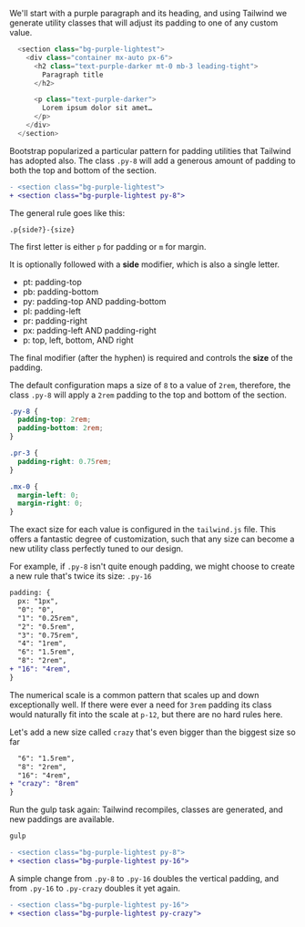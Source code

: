 We'll start with a purple paragraph and its heading, and using Tailwind we generate utility classes that will adjust its padding to one of any custom value.

```js
  <section class="bg-purple-lightest">
    <div class="container mx-auto px-6">
      <h2 class="text-purple-darker mt-0 mb-3 leading-tight">
        Paragraph title
      </h2>

      <p class="text-purple-darker">
        Lorem ipsum dolor sit amet…
      </p>
    </div>
  </section>
```

Bootstrap popularized a particular pattern for padding utilities that Tailwind has adopted also. The class `.py-8` will add a generous amount of padding to both the top and bottom of the section.

```diff
- <section class="bg-purple-lightest">
+ <section class="bg-purple-lightest py-8">
```

The general rule goes like this:
```
.p{side?}-{size}
```

The first letter is either `p` for padding or `m` for margin.

It is optionally followed with a **side** modifier, which is also a single letter.

* pt: padding-top
* pb: padding-bottom
* py: padding-top AND padding-bottom
* pl: padding-left
* pr: padding-right
* px: padding-left AND padding-right
* p: top, left, bottom, AND right

The final modifier (after the hyphen) is required and controls the **size** of the padding. 

The default configuration maps a size of `8` to a value of `2rem`, therefore, the class `.py-8` will apply a `2rem` padding to the top and bottom of the section.

```css
.py-8 {
  padding-top: 2rem;
  padding-bottom: 2rem;
}

.pr-3 {
  padding-right: 0.75rem;
}

.mx-0 {
  margin-left: 0;
  margin-right: 0;
}
```

The exact size for each value is configured in the `tailwind.js` file. This offers a fantastic degree of customization, such that any size can become a new utility class perfectly tuned to our design.

For example, if `.py-8` isn't quite enough padding, we might choose to create a new rule that's twice its size: `.py-16`

```diff
padding: {
  px: "1px",
  "0": "0",
  "1": "0.25rem",
  "2": "0.5rem",
  "3": "0.75rem",
  "4": "1rem",
  "6": "1.5rem",
  "8": "2rem",
+ "16": "4rem",
}
```

The numerical scale is a common pattern that scales up and down exceptionally well. If there were ever a need for `3rem` padding its class would naturally fit into the scale at `p-12`, but there are no hard rules here.

Let's add a new size called `crazy` that's even bigger than the biggest size so far

```diff
  "6": "1.5rem",
  "8": "2rem",
  "16": "4rem",
+ "crazy": "8rem"
}
```

Run the gulp task again: Tailwind recompiles, classes are generated, and new paddings are available. 

```sh
gulp
```
```diff
- <section class="bg-purple-lightest py-8">
+ <section class="bg-purple-lightest py-16">
```

A simple change from `.py-8` to `.py-16` doubles the vertical padding, and from `.py-16` to `.py-crazy` doubles it yet again.

```diff
- <section class="bg-purple-lightest py-16">
+ <section class="bg-purple-lightest py-crazy">
```
